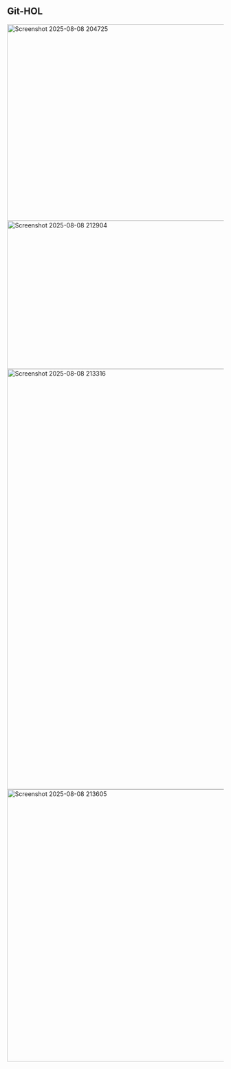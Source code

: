 ## Git-HOL

<img width="1380" height="456" alt="Screenshot 2025-08-08 204725" src="https://github.com/user-attachments/assets/88347de0-a7ee-4afe-baa5-e78d85e7f713" />
<img width="1917" height="344" alt="Screenshot 2025-08-08 212904" src="https://github.com/user-attachments/assets/81321596-f413-4fdf-94e0-2508f2f72c15" />
<img width="1919" height="976" alt="Screenshot 2025-08-08 213316" src="https://github.com/user-attachments/assets/77b853b5-c714-45ea-95c5-a0427aa04089" />
<img width="1919" height="632" alt="Screenshot 2025-08-08 213605" src="https://github.com/user-attachments/assets/03276b10-82f2-4fe9-8c3a-de0353bc7e6c" />
